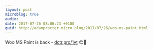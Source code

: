 ```yaml
---
layout: post
microblog: true
audio: 
date: 2017-07-26 08:06:23 +0100
guid: http://adamprocter.micro.blog/2017/07/26/woo-ms-paint.html
---
```

Woo MS Paint is back - [dctr.pro/1yt](http://dctr.pro/1yt) 😊👋
